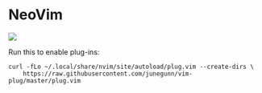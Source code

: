 # NeoVim

<img src="https://github.com/josemapt/dotfiles/blob/main/screenshots/nvim.jpg">

Run this to enable plug-ins:
```
curl -fLo ~/.local/share/nvim/site/autoload/plug.vim --create-dirs \
    https://raw.githubusercontent.com/junegunn/vim-plug/master/plug.vim
```
